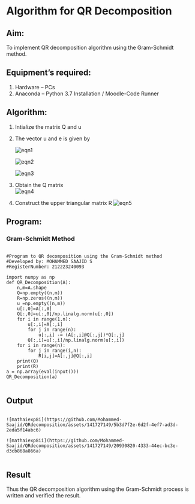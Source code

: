 # Algorithm for QR Decomposition
## Aim:
To implement QR decomposition algorithm using the Gram-Schmidt method.
## Equipment’s required:
1.	Hardware – PCs
2.	Anaconda – Python 3.7 Installation / Moodle-Code Runner
## Algorithm:
1.	Intialize the matrix Q and u
2.	The vector u and e is given by

    ![eqn1](./ex4.jpg)

    ![eqn2](./ex6.jpg)

    ![eqn3](./ex3.jpg)

3.	Obtain the Q matrix   
    ![eqn4](./ex1.jpg)
4.	Construct the upper triangular matrix R
    ![eqn5](./ex2.jpg)



## Program:
### Gram-Schmidt Method
```

#Program to QR decomposition using the Gram-Schmidt method
#Developed by: MOHAMMED SAAJID S
#RegisterNumber: 212223240093

import numpy as np
def QR_Decomposition(A):
    n,m=A.shape
    Q=np.empty((n,m))
    R=np.zeros((n,m))
    u =np.empty((n,m))
    u[:,0]=A[:,0]
    Q[:,0]=u[:,0]/np.linalg.norm(u[:,0])
    for i in range(1,n):
        u[:,i]=A[:,i]
        for j in range(n):
            u[:,i] -= (A[:,i]@Q[:,j])*Q[:,j]
        Q[:,i]=u[:,i]/np.linalg.norm(u[:,i])
    for i in range(n):
        for j in range(i,n):
            R[i,j]=A[:,j]@Q[:,i]
    print(Q)
    print(R)
a = np.array(eval(input()))
QR_Decomposition(a)


```

## Output
```

![mathaiexp8i](https://github.com/Mohammed-Saajid/QRdecomposition/assets/141727149/5b3d7f2e-6d2f-4ef7-ad3d-2eda5f14abc6)

![mathaiexp8ii](https://github.com/Mohammed-Saajid/QRdecomposition/assets/141727149/20930820-4333-44ec-bc3e-d3cb868a866a)


```

## Result

Thus the QR decomposition algorithm using the Gram-Schmidt process is written and verified the result.
